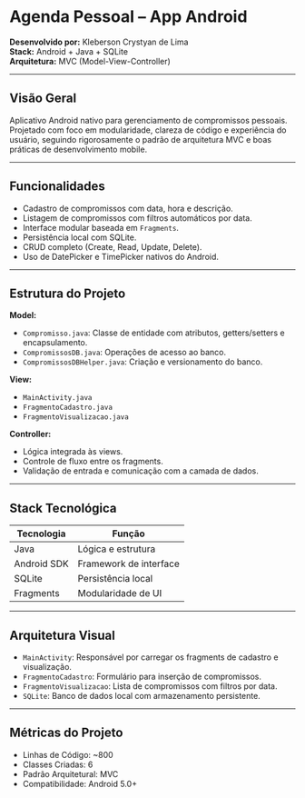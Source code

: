 # Agenda Pessoal – App Android

**Desenvolvido por:** Kleberson Crystyan de Lima  
**Stack:** Android + Java + SQLite  
**Arquitetura:** MVC (Model-View-Controller)

---

## Visão Geral

Aplicativo Android nativo para gerenciamento de compromissos pessoais. Projetado com foco em modularidade, clareza de código e experiência do usuário, seguindo rigorosamente o padrão de arquitetura MVC e boas práticas de desenvolvimento mobile.

---

## Funcionalidades

- Cadastro de compromissos com data, hora e descrição.
- Listagem de compromissos com filtros automáticos por data.
- Interface modular baseada em `Fragments`.
- Persistência local com SQLite.
- CRUD completo (Create, Read, Update, Delete).
- Uso de DatePicker e TimePicker nativos do Android.

---

## Estrutura do Projeto

**Model:**
- `Compromisso.java`: Classe de entidade com atributos, getters/setters e encapsulamento.
- `CompromissosDB.java`: Operações de acesso ao banco.
- `CompromissosDBHelper.java`: Criação e versionamento do banco.

**View:**
- `MainActivity.java`
- `FragmentoCadastro.java`
- `FragmentoVisualizacao.java`

**Controller:**
- Lógica integrada às views.
- Controle de fluxo entre os fragments.
- Validação de entrada e comunicação com a camada de dados.

---

## Stack Tecnológica

| Tecnologia     | Função                |
|----------------|-----------------------|
| Java           | Lógica e estrutura    |
| Android SDK    | Framework de interface|
| SQLite         | Persistência local    |
| Fragments      | Modularidade de UI    |

---

## Arquitetura Visual

- `MainActivity`: Responsável por carregar os fragments de cadastro e visualização.
- `FragmentoCadastro`: Formulário para inserção de compromissos.
- `FragmentoVisualizacao`: Lista de compromissos com filtros por data.
- `SQLite`: Banco de dados local com armazenamento persistente.

---

## Métricas do Projeto

- Linhas de Código: ~800  
- Classes Criadas: 6  
- Padrão Arquitetural: MVC  
- Compatibilidade: Android 5.0+
